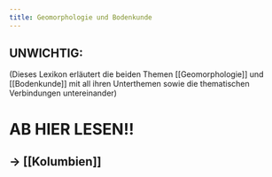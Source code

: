 ```yaml
---
title: Geomorphologie und Bodenkunde
---
```

## UNWICHTIG:
(Dieses Lexikon erläutert die beiden Themen [[Geomorphologie]] und [[Bodenkunde]] mit all ihren Unterthemen sowie die thematischen Verbindungen untereinander)

# AB HIER LESEN!!
## -> [[Kolumbien]]